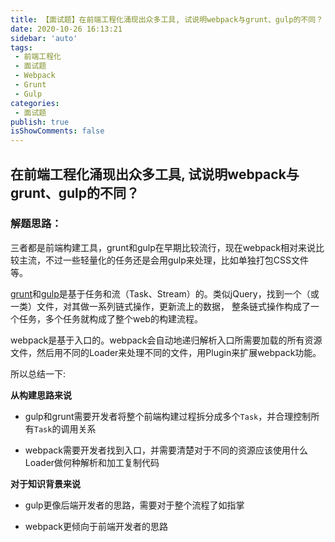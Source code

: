```yaml
---
title: 【面试题】在前端工程化涌现出众多工具, 试说明webpack与grunt、gulp的不同？
date: 2020-10-26 16:13:21
sidebar: 'auto'
tags:
 - 前端工程化
 - 面试题
 - Webpack
 - Grunt
 - Gulp
categories:
 - 面试题
publish: true 
isShowComments: false
---
```


## 在前端工程化涌现出众多工具, 试说明webpack与grunt、gulp的不同？

### 解题思路：

三者都是前端构建工具，grunt和gulp在早期比较流行，现在webpack相对来说比较主流，不过一些轻量化的任务还是会用gulp来处理，比如单独打包CSS文件等。

[grunt](https://www.gruntjs.net/)和[gulp](https://www.gulpjs.com.cn/)是基于任务和流（Task、Stream）的。类似jQuery，找到一个（或一类）文件，对其做一系列链式操作，更新流上的数据， 整条链式操作构成了一个任务，多个任务就构成了整个web的构建流程。

webpack是基于入口的。webpack会自动地递归解析入口所需要加载的所有资源文件，然后用不同的Loader来处理不同的文件，用Plugin来扩展webpack功能。

所以总结一下:

**从构建思路来说**

- gulp和grunt需要开发者将整个前端构建过程拆分成多个`Task`，并合理控制所有`Task`的调用关系 

- webpack需要开发者找到入口，并需要清楚对于不同的资源应该使用什么Loader做何种解析和加工复制代码

**对于知识背景来说**

- gulp更像后端开发者的思路，需要对于整个流程了如指掌 

- webpack更倾向于前端开发者的思路